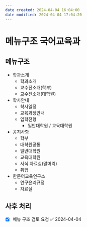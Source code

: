 ```yaml
---
date created: 2024-04-04 16:04:00
date modified: 2024-04-04 17:04:20
---
```

# 메뉴구조 국어교육과
## 메뉴구조
- 학과소개
	- 학과소개
	- 교수진소개(학부)
	- 교수진소개(대학원)
- 학사안내
	- 학사일정
	- 교육과정안내
	- 입학전형
		- 일반대학원 / 교육대학원
- 공지사항
	- 학부
	- 대학원공통
	- 일반대학원
	- 교육대학원
	- 서식 자료실(말머리)
	- 취업
- 한문어교육연구소
	- 연구윤리규정
	- 자료실

## 사후 처리
- [x] 메뉴 구조 검토 요청 ✅ 2024-04-04